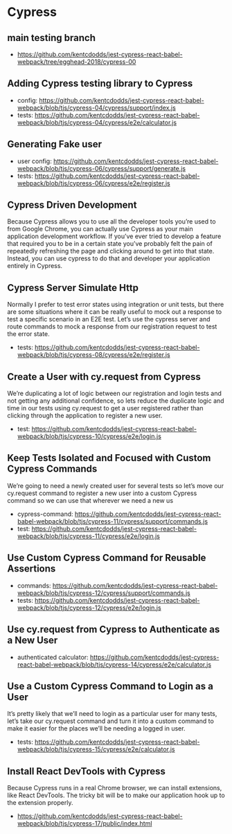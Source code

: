 # Cypress

## main testing branch

- https://github.com/kentcdodds/jest-cypress-react-babel-webpack/tree/egghead-2018/cypress-00

## Adding Cypress testing library to Cypress

- config: https://github.com/kentcdodds/jest-cypress-react-babel-webpack/blob/tjs/cypress-04/cypress/support/index.js
- tests: https://github.com/kentcdodds/jest-cypress-react-babel-webpack/blob/tjs/cypress-04/cypress/e2e/calculator.js

## Generating Fake user

- user config: https://github.com/kentcdodds/jest-cypress-react-babel-webpack/blob/tjs/cypress-06/cypress/support/generate.js
- tests: https://github.com/kentcdodds/jest-cypress-react-babel-webpack/blob/tjs/cypress-06/cypress/e2e/register.js

## Cypress Driven Development

Because Cypress allows you to use all the developer tools you’re used to from Google Chrome, you can actually use Cypress as your main application development workflow. If you’ve ever tried to develop a feature that required you to be in a certain state you’ve probably felt the pain of repeatedly refreshing the page and clicking around to get into that state. Instead, you can use cypress to do that and developer your application entirely in Cypress.

## Cypress Server Simulate Http

Normally I prefer to test error states using integration or unit tests, but there are some situations where it can be really useful to mock out a response to test a specific scenario in an E2E test. Let’s use the cypress server and route commands to mock a response from our registration request to test the error state.

- tests: https://github.com/kentcdodds/jest-cypress-react-babel-webpack/blob/tjs/cypress-08/cypress/e2e/register.js

## Create a User with cy.request from Cypress

We’re duplicating a lot of logic between our registration and login tests and not getting any additional confidence, so lets reduce the duplicate logic and time in our tests using cy.request to get a user registered rather than clicking through the application to register a new user.

- test: https://github.com/kentcdodds/jest-cypress-react-babel-webpack/blob/tjs/cypress-10/cypress/e2e/login.js

## Keep Tests Isolated and Focused with Custom Cypress Commands

We’re going to need a newly created user for several tests so let’s move our cy.request command to register a new user into a custom Cypress command so we can use that wherever we need a new us

- cypress-command: https://github.com/kentcdodds/jest-cypress-react-babel-webpack/blob/tjs/cypress-11/cypress/support/commands.js
- test: https://github.com/kentcdodds/jest-cypress-react-babel-webpack/blob/tjs/cypress-11/cypress/e2e/login.js

## Use Custom Cypress Command for Reusable Assertions

- commands: https://github.com/kentcdodds/jest-cypress-react-babel-webpack/blob/tjs/cypress-12/cypress/support/commands.js
- tests: https://github.com/kentcdodds/jest-cypress-react-babel-webpack/blob/tjs/cypress-12/cypress/e2e/login.js

## Use cy.request from Cypress to Authenticate as a New User

- authenticated calculator: https://github.com/kentcdodds/jest-cypress-react-babel-webpack/blob/tjs/cypress-14/cypress/e2e/calculator.js

## Use a Custom Cypress Command to Login as a User

It’s pretty likely that we’ll need to login as a particular user for many tests, let’s take our cy.request command and turn it into a custom command to make it easier for the places we’ll be needing a logged in user.

- tests: https://github.com/kentcdodds/jest-cypress-react-babel-webpack/blob/tjs/cypress-15/cypress/e2e/calculator.js

## Install React DevTools with Cypress

Because Cypress runs in a real Chrome browser, we can install extensions, like React DevTools. The tricky bit will be to make our application hook up to the extension properly.

- https://github.com/kentcdodds/jest-cypress-react-babel-webpack/blob/tjs/cypress-17/public/index.html
